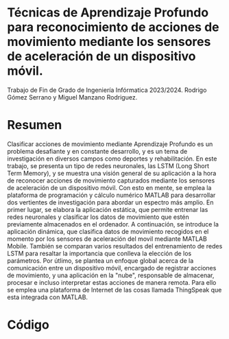 # Técnicas de Aprendizaje Profundo para reconocimiento de acciones de movimiento mediante los sensores de aceleración de un dispositivo móvil.
Trabajo de Fin de Grado de Ingeniería Infórmatica 2023/2024. Rodrigo Gómez Serrano y Miguel Manzano Rodriguez.

# Resumen
Clasificar acciones de movimiento mediante Aprendizaje Profundo es un problema desafiante y en constante desarrollo, y es un tema de investigación en diversos
campos como deportes y rehabilitación. En este trabajo, se presenta un tipo de redes neuronales, las LSTM (Long Short Term Memory), y se muestra una visión general
de su aplicación a la hora de reconocer acciones de movimiento capturados mediante los sensores de aceleración de un dispositivo móvil. Con esto en mente, se emplea
la plataforma de programación y cálculo numérico MATLAB para desarrollar dos vertientes de investigación para abordar un espectro más amplio. En primer lugar,
se elabora la aplicación estática, que permite entrenar las redes neuronales y clasificar los datos de movimiento que estén previamente almacenados en el ordenador.
A continuación, se introduce la aplicación dinámica, que clasifica datos de movimiento recogidos en el momento por los sensores de aceleración del movil mediante
MATLAB Mobile. También se comparan varios resultados del entrenamiento de redes LSTM para resaltar la importancia que conlleva la elección de los parámetros.
Por útlimo, se plantea un enfoque global acerca de la comunicación entre un dispositivo móvil, encargado de registrar acciones de movimiento, y una aplicación en la
"nube", responsable de almacenar, procesar e incluso interpretar estas acciones de manera remota. Para ello se emplea una plataforma de Internet de las cosas llamada
ThingSpeak que esta integrada con MATLAB.

# Código


